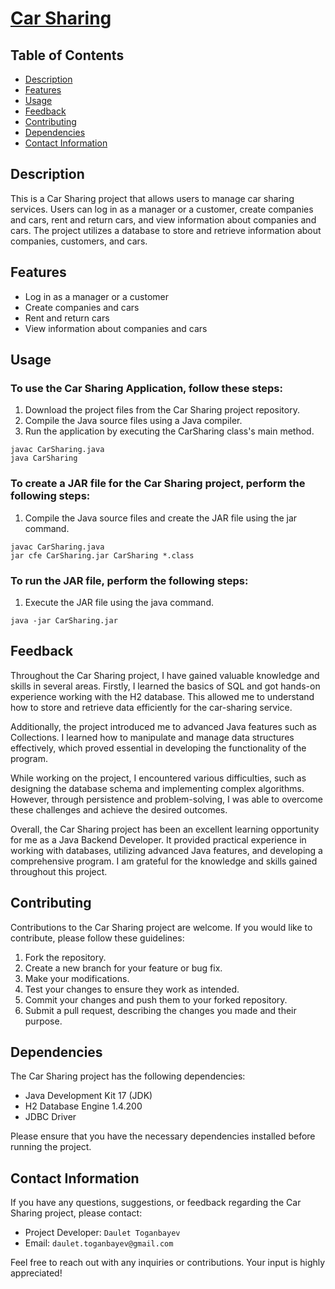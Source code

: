 # [Car Sharing](https://hyperskill.org/projects/140?track=12)

## Table of Contents
- [Description](#description)
- [Features](#features)
- [Usage](#usage)
- [Feedback](#feedback)
- [Contributing](#contributing)
- [Dependencies](#dependencies)
- [Contact Information](#contact-information)

## Description
This is a Car Sharing project that allows users to manage car sharing services. Users can log in as a manager or a customer, create companies and cars, rent and return cars, and view information about companies and cars. The project utilizes a database to store and retrieve information about companies, customers, and cars.

## Features
- Log in as a manager or a customer
- Create companies and cars
- Rent and return cars
- View information about companies and cars

## Usage

### To use the Car Sharing Application, follow these steps:
1. Download the project files from the Car Sharing project repository.
2. Compile the Java source files using a Java compiler.
3. Run the application by executing the CarSharing class's main method.
```shell
javac CarSharing.java
java CarSharing
```

### To create a JAR file for the Car Sharing project, perform the following steps:
1. Compile the Java source files and create the JAR file using the jar command.
```shell
javac CarSharing.java
jar cfe CarSharing.jar CarSharing *.class
```

### To run the JAR file, perform the following steps:
1. Execute the JAR file using the java command.
```shell
java -jar CarSharing.jar
```

## Feedback
Throughout the Car Sharing project, I have gained valuable knowledge and skills in several areas. Firstly, I learned the basics of SQL and got hands-on experience working with the H2 database. This allowed me to understand how to store and retrieve data efficiently for the car-sharing service.

Additionally, the project introduced me to advanced Java features such as Collections. I learned how to manipulate and manage data structures effectively, which proved essential in developing the functionality of the program.

While working on the project, I encountered various difficulties, such as designing the database schema and implementing complex algorithms. However, through persistence and problem-solving, I was able to overcome these challenges and achieve the desired outcomes.

Overall, the Car Sharing project has been an excellent learning opportunity for me as a Java Backend Developer. It provided practical experience in working with databases, utilizing advanced Java features, and developing a comprehensive program. I am grateful for the knowledge and skills gained throughout this project.

## Contributing
Contributions to the Car Sharing project are welcome. If you would like to contribute, please follow these guidelines:

1. Fork the repository.
2. Create a new branch for your feature or bug fix.
3. Make your modifications.
4. Test your changes to ensure they work as intended.
5. Commit your changes and push them to your forked repository.
6. Submit a pull request, describing the changes you made and their purpose.

## Dependencies
The Car Sharing project has the following dependencies:

- Java Development Kit 17 (JDK)
- H2 Database Engine 1.4.200
- JDBC Driver

Please ensure that you have the necessary dependencies installed before running the project.

## Contact Information
If you have any questions, suggestions, or feedback regarding the Car Sharing project, please contact:
- Project Developer: ```Daulet Toganbayev```
- Email: ```daulet.toganbayev@gmail.com```

Feel free to reach out with any inquiries or contributions. Your input is highly appreciated!